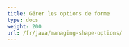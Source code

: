 ```yaml
---
title: Gérer les options de forme
type: docs
weight: 200
url: /fr/java/managing-shape-options/
---
```

